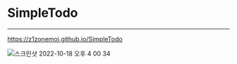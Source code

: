 # SimpleTodo
---
https://z1zonemoi.github.io/SimpleTodo

![스크린샷 2022-10-18 오후 4 00 34](https://user-images.githubusercontent.com/107454269/196358736-6074e8d4-e332-4f83-b40a-4e5ae3c5103d.png)
